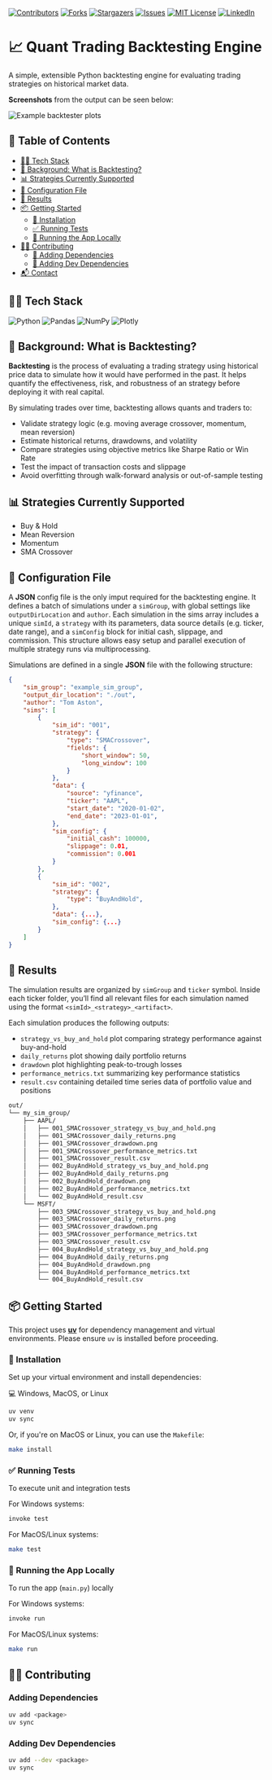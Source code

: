 [![Contributors][contributors-shield]][contributors-url]
[![Forks][forks-shield]][forks-url]
[![Stargazers][stars-shield]][stars-url]
[![Issues][issues-shield]][issues-url]
[![MIT License][license-shield]][license-url]
[![LinkedIn][linkedin-shield]][linkedin-url]

# 📈 Quant Trading Backtesting Engine

A simple, extensible Python backtesting engine for evaluating trading strategies on historical market data.

**Screenshots** from the output can be seen below:

![Example backtester plots](docs/readme/backtester_plots.png)

## 📑 Table of Contents

- [🧑‍💻 Tech Stack](#-tech-stack)
- [📖 Background: What is Backtesting?](#-background-what-is-backtesting)
- [📊 Strategies Currently Supported](#-strategies-currently-supported)
- [📝 Configuration File](#-configuration-file)
- [📝 Results](#-results)
- [📦 Getting Started](#-getting-started)
  - [🔧 Installation](#-installation)
  - [✅ Running Tests](#-running-tests)
  - [🚀 Running the App Locally](#-running-the-app-locally)
- [👭🏻 Contributing](#-contributing)
  - [🧩 Adding Dependencies](#-adding-dependencies)
  - [🧪 Adding Dev Dependencies](#-adding-dev-dependencies)
- [📬 Contact](#-contact)



## 🧑‍💻 Tech Stack

![Python]
![Pandas]
![NumPy]
![Plotly]


## 📖 Background: What is Backtesting?

**Backtesting** is the process of evaluating a trading strategy using historical price data to simulate how it would have performed in the past. It helps quantify the effectiveness, risk, and robustness of an strategy before deploying it with real capital.

By simulating trades over time, backtesting allows quants and traders to:
- Validate strategy logic (e.g. moving average crossover, momentum, mean reversion)
- Estimate historical returns, drawdowns, and volatility
- Compare strategies using objective metrics like Sharpe Ratio or Win Rate
- Test the impact of transaction costs and slippage
- Avoid overfitting through walk-forward analysis or out-of-sample testing


## 📊 Strategies Currently Supported

- Buy & Hold
- Mean Reversion
- Momentum
- SMA Crossover


## 📝 Configuration File

A **JSON** config file is the only imput required for the backtesting engine. It defines a batch of simulations under a `simGroup`, with global settings like `outputDirLocation` and `author`. Each simulation in the sims array includes a unique `simId`, a `strategy` with its parameters, data source details (e.g. ticker, date range), and a `simConfig` block for initial cash, slippage, and commission. This structure allows easy setup and parallel execution of multiple strategy runs via multiprocessing.

Simulations are defined in a single **JSON** file with the following structure:

```json
{
    "sim_group": "example_sim_group",
    "output_dir_location": "./out",
    "author": "Tom Aston",
    "sims": [
        {
            "sim_id": "001",
            "strategy": {
                "type": "SMACrossover",
                "fields": {
                    "short_window": 50,
                    "long_window": 100
                }
            },
            "data": {
                "source": "yfinance",
                "ticker": "AAPL",
                "start_date": "2020-01-02",
                "end_date": "2023-01-01",
            },
            "sim_config": {
                "initial_cash": 100000,
                "slippage": 0.01,
                "commission": 0.001
            }
        },
        {
            "sim_id": "002",
            "strategy": {
                "type": "BuyAndHold",
            },
            "data": {...},
            "sim_config": {...}
        }
    ]
}
```

## 📝 Results

The simulation results are organized by `simGroup` and `ticker` symbol. Inside each ticker folder, you’ll find all relevant files for each simulation named using the format `<simId>_<strategy>_<artifact>`.

Each simulation produces the following outputs:

- `strategy_vs_buy_and_hold` plot comparing strategy performance against buy-and-hold
- `daily_returns` plot showing daily portfolio returns
- `drawdown` plot highlighting peak-to-trough losses
- `performance_metrics.txt` summarizing key performance statistics
- `result.csv` containing detailed time series data of portfolio value and positions


```txt
out/
└── my_sim_group/
    ├── AAPL/
    │   ├── 001_SMACrossover_strategy_vs_buy_and_hold.png
    │   ├── 001_SMACrossover_daily_returns.png
    │   ├── 001_SMACrossover_drawdown.png
    │   ├── 001_SMACrossover_performance_metrics.txt
    │   ├── 001_SMACrossover_result.csv
    │   ├── 002_BuyAndHold_strategy_vs_buy_and_hold.png
    │   ├── 002_BuyAndHold_daily_returns.png
    │   ├── 002_BuyAndHold_drawdown.png
    │   ├── 002_BuyAndHold_performance_metrics.txt
    │   └── 002_BuyAndHold_result.csv
    └── MSFT/
        ├── 003_SMACrossover_strategy_vs_buy_and_hold.png
        ├── 003_SMACrossover_daily_returns.png
        ├── 003_SMACrossover_drawdown.png
        ├── 003_SMACrossover_performance_metrics.txt
        ├── 003_SMACrossover_result.csv
        ├── 004_BuyAndHold_strategy_vs_buy_and_hold.png
        ├── 004_BuyAndHold_daily_returns.png
        ├── 004_BuyAndHold_drawdown.png
        ├── 004_BuyAndHold_performance_metrics.txt
        └── 004_BuyAndHold_result.csv
```

## 📦 Getting Started

This project uses [**uv**](https://docs.astral.sh/uv/getting-started/installation/) for dependency management and virtual environments. Please ensure `uv` is installed before proceeding.

### 🔧 Installation

Set up your virtual environment and install dependencies:


💻 Windows, MacOS, or Linux

```bash
uv venv
uv sync
```

Or, if you're on MacOS or Linux, you can use the `Makefile`:

```bash
make install
```

### ✅ Running Tests

To execute unit and integration tests

For Windows systems:
```bash
invoke test
```

For MacOS/Linux systems:
```bash
make test
```

### 🚀 Running the App Locally

To run the app (`main.py`) locally

For Windows systems:
```bash
invoke run
```

For MacOS/Linux systems:
```bash
make run
```

## 👭🏻 Contributing

### Adding Dependencies

```bash
uv add <package>
uv sync
```

### Adding Dev Dependencies
```bash
uv add --dev <package>
uv sync
```

<!-- MARKDOWN LINKS & IMAGES -->
<!-- https://www.markdownguide.org/basic-syntax/#reference-style-links -->
[contributors-shield]: https://img.shields.io/github/contributors/TomAston1996/backtesting-engine.svg?style=for-the-badge
[contributors-url]: https://github.com/TomAston1996/backtesting-engine/graphs/contributors
[forks-shield]: https://img.shields.io/github/forks/TomAston1996/backtesting-engine.svg?style=for-the-badge
[forks-url]: https://github.com/TomAston1996/backtesting-engine/network/members
[stars-shield]: https://img.shields.io/github/stars/TomAston1996/backtesting-engine.svg?style=for-the-badge
[stars-url]: https://github.com/TomAston1996/backtesting-engine/stargazers
[issues-shield]: https://img.shields.io/github/issues/TomAston1996/backtesting-engine.svg?style=for-the-badge
[issues-url]: https://github.com/TomAston1996/backtesting-engine/issues
[license-shield]: https://img.shields.io/github/license/TomAston1996/backtesting-engine.svg?style=for-the-badge
[license-url]: https://github.com/TomAston1996/backtesting-engine/blob/master/LICENSE.txt
[linkedin-shield]: https://img.shields.io/badge/-LinkedIn-black.svg?style=for-the-badge&logo=linkedin&colorB=555
[linkedin-url]: https://linkedin.com/in/tomaston96
[Python]: https://img.shields.io/badge/python-3670A0?style=for-the-badge&logo=python&logoColor=ffdd54
[Pandas]: https://img.shields.io/badge/pandas-%23150458.svg?style=for-the-badge&logo=pandas&logoColor=white
[AWS]: https://img.shields.io/badge/AWS-%23FF9900.svg?style=for-the-badge&logo=amazon-aws&logoColor=white
[Docker]: https://img.shields.io/badge/docker-%230db7ed.svg?style=for-the-badge&logo=docker&logoColor=white
[FastAPI]: https://img.shields.io/badge/FastAPI-005571?style=for-the-badge&logo=fastapi
[Raspberry Pi]: https://img.shields.io/badge/-Raspberry_Pi-C51A4A?style=for-the-badge&logo=Raspberry-Pi
[NumPy]: https://img.shields.io/badge/numpy-%23013243.svg?style=for-the-badge&logo=numpy&logoColor=white
[Plotly]: https://img.shields.io/badge/Plotly-%233F4F75.svg?style=for-the-badge&logo=plotly&logoColor=white
